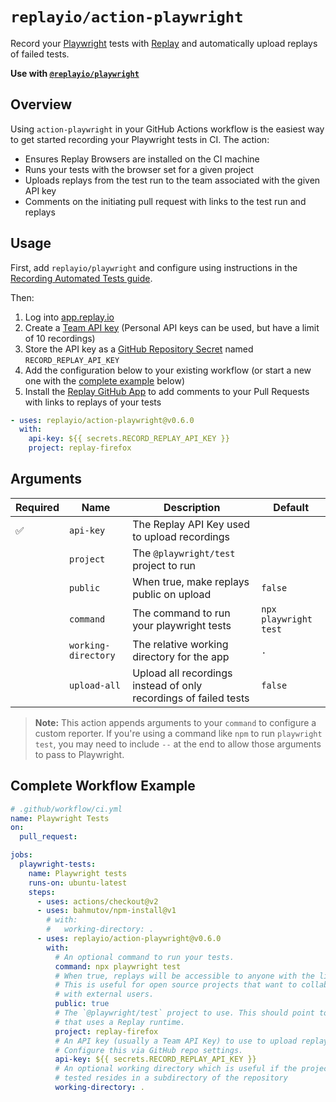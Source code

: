 # `replayio/action-playwright`

Record your [Playwright](https://playwright.dev) tests with [Replay](https://replay.io) and automatically upload replays of failed tests.

**Use with [`@replayio/playwright`](https://github.com/replayio/replay-cli/tree/main/packages/playwright)**

## Overview

Using `action-playwright` in your GitHub Actions workflow is the easiest way to get started recording your Playwright tests in CI.
The action:

- Ensures Replay Browsers are installed on the CI machine
- Runs your tests with the browser set for a given project
- Uploads replays from the test run to the team associated with the given API key
- Comments on the initiating pull request with links to the test run and replays

## Usage

First, add `replayio/playwright` and configure using instructions in the [Recording Automated Tests guide](https://docs.replay.io/docs/configuring-playwright-f044b4af24234394937f98bebb59dfba).

Then:

1. Log into [app.replay.io](https://app.replay.io)
2. Create a [Team API key](https://docs.replay.io/docs/setting-up-a-team-f5bd9ee853814d6f84e23fb535066199#4913df9eb7384a94a23ccbf335189370) (Personal API keys can be used, but have a limit of 10 recordings)
3. Store the API key as a [GitHub Repository Secret](https://docs.github.com/en/actions/security-guides/encrypted-secrets#creating-encrypted-secrets-for-a-repository) named `RECORD_REPLAY_API_KEY`
4. Add the configuration below to your existing workflow (or start a new one with the [complete example](#complete-workflow-example) below)
5. Install the [Replay GitHub App](https://github.com/apps/replay-io) to add comments to your Pull Requests with links to replays of your tests

```yaml
- uses: replayio/action-playwright@v0.6.0
  with:
    api-key: ${{ secrets.RECORD_REPLAY_API_KEY }}
    project: replay-firefox
```

## Arguments

| Required           | Name                | Description                                                      | Default               |
| ------------------ | ------------------- | ---------------------------------------------------------------- | --------------------- |
| :white_check_mark: | `api-key`           | The Replay API Key used to upload recordings                     |
| &nbsp;             | `project`           | The `@playwright/test` project to run                            |
| &nbsp;             | `public`            | When true, make replays public on upload                         | `false`               |
| &nbsp;             | `command`           | The command to run your playwright tests                         | `npx playwright test` |
| &nbsp;             | `working-directory` | The relative working directory for the app                       | `.`                   |
| &nbsp;             | `upload-all`        | Upload all recordings instead of only recordings of failed tests | `false`               |

> **Note:** This action appends arguments to your `command` to configure a
> custom reporter. If you're using a command like `npm` to run `playwright
test`, you may need to include `--` at the end to allow those arguments to
> pass to Playwright.

## Complete Workflow Example

```yaml
# .github/workflow/ci.yml
name: Playwright Tests
on:
  pull_request:

jobs:
  playwright-tests:
    name: Playwright tests
    runs-on: ubuntu-latest
    steps:
      - uses: actions/checkout@v2
      - uses: bahmutov/npm-install@v1
        # with:
        #   working-directory: .
      - uses: replayio/action-playwright@v0.6.0
        with:
          # An optional command to run your tests.
          command: npx playwright test
          # When true, replays will be accessible to anyone with the link.
          # This is useful for open source projects that want to collaborate
          # with external users.
          public: true
          # The `@playwright/test` project to use. This should point to a project
          # that uses a Replay runtime.
          project: replay-firefox
          # An API key (usually a Team API Key) to use to upload replays.
          # Configure this via GitHub repo settings.
          api-key: ${{ secrets.RECORD_REPLAY_API_KEY }}
          # An optional working directory which is useful if the project being
          # tested resides in a subdirectory of the repository
          working-directory: .
```
